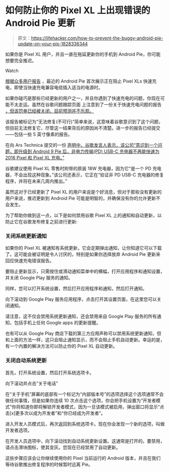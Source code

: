 # 如何防止你的 Pixel XL 上出现错误的 Android Pie 更新

> 原文：<https://lifehacker.com/how-to-prevent-the-buggy-android-pie-update-on-your-pix-1828336344>

如果你是 Pixel XL 用户，并且一直在拖延更新你的手机到 Android Pie，你可能想要完全推迟。

Watch

[根据众多用户报告](https://forum.xda-developers.com/pixel-xl/help/fast-charging-stop-android-p-update-t3807201) ，最近的 Android Pie 首次展示正在阻止 Pixel XLs 快速充电，即使当快速充电兼容电缆插入适当的电源时。

如果你碰巧是那些已经更新的用户之一，并且你遇到了快速充电的问题，你现在可能不太走运。虽然在谷歌问题跟踪页面 上注意到了一份关于快速充电问题的报告 [，但该罚单已经被关闭，目前预测并不乐观。](https://issuetracker.google.com/issues/111907705)

该报告被标记为“无法修复(不可行)”简单来说，这意味着谷歌意识到了这个问题，但目前无法修复它，尽管这一结果背后的原因尚不清楚。进一步的报告已经提交——包括一些 5 英寸像素的报告。

在向 Ars Technica 提交的一份 [声明中，谷歌发言人表示，该公司“意识到一个问题，即升级到 Android 9 Pie 后，非电力传输(PD) USB-C 充电器不再能快速为 2016 Pixel 和 Pixel XL 充电。”](https://arstechnica.com/gadgets/2018/08/google-pixel-xl-users-say-android-9-pie-causes-quick-charging-problems/)

谷歌建议使用 Pixel XL 零售时附带的原装 18W 充电器，因为它“是一个 PD 充电器，不会出现这种现象。”该公司还表示，它正在“验证非 PD USB-C 充电器的修复程序，并将在未来几周内推出。”

虽然这对于已经更新了 Pixel XL 的用户来说是个好消息，但对于那些没有更新的用户来说，推迟更新到 Android Pie 可能是明智的，并确保没有你的允许更新不会发生。

为了帮助你做到这一点，以下是如何禁用谷歌 Pixel XL 上的通知和自动更新，以防止它在谷歌发布修复之前进行更新:

### 关闭系统更新通知

如果你的 Pixel XL 被通知有系统更新，它会定期弹出通知，让你知道它可以下载了。这可能会被证明是令人讨厌的，特别是如果你选择放弃 Android Pie 更新来回应快速充电错误报告。

要阻止更新显示，只需按住或滑动通知菜单中的横幅，打开应用程序和通知设置，并关闭 Google Play 服务的通知。

同样，您可以打开系统设置，然后打开应用程序和通知，然后打开通知。

向下滚动到 Google Play 服务应用程序，点击打开其设置页面，在这里您可以关闭通知。

请注意，这不仅会禁用系统更新通知，还会禁用来自 Google Play 服务的所有通知，包括手机上任何 Google apps 的更新提醒。

也有可以从 Google Play 商店下载的第三方应用声称可以禁用系统更新通知，但和上面的方法一样，这只会阻止通知显示，而不会阻止手机自动更新。幸运的是，有一个内置的解决方法可以防止你的 Pixel XL 自动更新。

### 关闭自动系统更新

首先，打开系统设置，然后打开系统选项卡。

向下滚动并点击“关于电话”

在“关于手机”屏幕的底部有一个标记为“内部版本号”的选项选择这个选项通常不会做任何事情，但是如果你连续 10 次点击这个选项，你会把手机设置为“开发者模式”你将知道你即将解锁开发者模式，因为一旦该模式被启用，弹出窗口将显示“点击[x]更多次以成为开发者”和“你已经成为开发者”。

进入开发人员模式后，再次返回到系统选项卡。现在你会发现一个新的选项，叫做开发者选项。

在开发人员选项中，向下滚动找到自动系统更新设置。这通常是打开的。要禁用，请点击滑块图标，使其变灰。您现在已经禁用了自动更新。

这些步骤应该会让你继续使用你的 Pixel 当前运行的 Android 版本，并且在我们等待谷歌推出修复程序的时候暂时远离 Pie。
